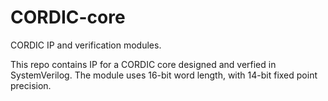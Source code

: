 # CORDIC-core
CORDIC IP and verification modules.

This repo contains IP for a CORDIC core designed and verfied in SystemVerilog.
The module uses 16-bit word length, with 14-bit fixed point precision.
